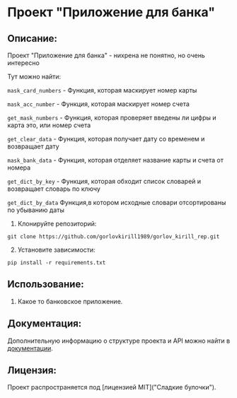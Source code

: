 # Проект "Приложение для банка"

## Описание:

Проект "Приложение для банка" - нихрена не понятно, но очень интересно

Тут можно найти:

`mask_card_numbers` - Функция, которая маскирует номер карты

`mask_acc_number` - Функция, которая маскирует номер счета

`get_mask_numbers` - Функция, которая проверяет введены ли цифры и карта это, или номер счета

`get_clear_data` - Функция, которая получает дату со временем и возвращает дату

`mask_bank_data` - Функция, которая отделяет название карты и счета от номера

`get_dict_by_key` - Функция, которая обходит список словарей и возвращает словарь по ключу

`get_dict_by_data` Функция,в котором исходные словари отсортированы по убыванию даты



1. Клонируйте репозиторий:
```
git clone https://github.com/gorlovkirill1989/gorlov_kirill_rep.git
```

2. Установите зависимости:
```
pip install -r requirements.txt
```

## Использование:

1. Какое то банковское приложение.

## Документация:

Дополнительную информацию о структуре проекта и API можно найти в [документации](docs/README.md).

## Лицензия:

Проект распространяется под [лицензией MIT]("Сладкие булочки").